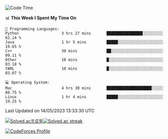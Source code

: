 
<!--START_SECTION:waka-->
![Code Time](http://img.shields.io/badge/Code%20Time-2%2C697%20hrs%2034%20mins-blue)

📊 **This Week I Spent My Time On** 

```text
💬 Programming Languages: 
Python                   3 hrs 27 mins       ████████████████░░░░░░░░░   62.14 % 
Java                     1 hr 5 mins         █████░░░░░░░░░░░░░░░░░░░░   19.65 % 
C++                      30 mins             ██░░░░░░░░░░░░░░░░░░░░░░░   09.11 % 
Other                    10 mins             █░░░░░░░░░░░░░░░░░░░░░░░░   03.18 % 
YAML                     10 mins             █░░░░░░░░░░░░░░░░░░░░░░░░   03.07 % 

💻 Operating System: 
Mac                      4 hrs 30 mins       ████████████████████░░░░░   80.75 % 
Linux                    1 hr 4 mins         █████░░░░░░░░░░░░░░░░░░░░   19.25 % 
```


 Last Updated on 14/05/2023 13:33:30 UTC
<!--END_SECTION:waka-->


[![Solved.ac프로필](http://mazassumnida.wtf/api/generate_badge?boj=hckim96)](https://solved.ac/hckim96)[![Solved.ac streak](http://mazandi.herokuapp.com/api?handle=hckim96&theme=dark)](https://solved.ac/hckim96)


[![CodeForces Profile](https://cf.leed.at?id=hckim96)](https://codeforces.com/profile/hckim96)

